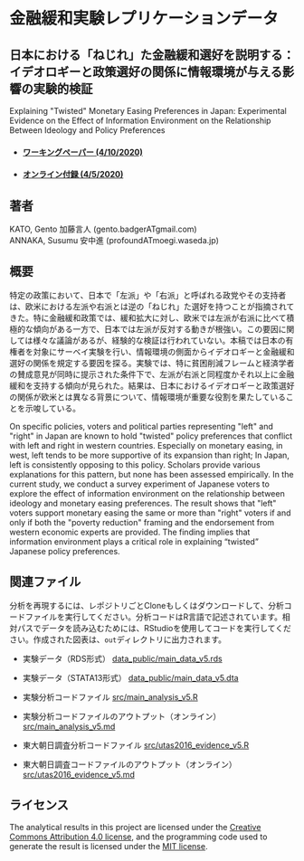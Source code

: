 # 金融緩和実験レプリケーションデータ

## 日本における「ねじれ」た金融緩和選好を説明する：イデオロギーと政策選好の関係に情報環境が与える影響の実験的検証

Explaining "Twisted" Monetary Easing Preferences in Japan: Experimental Evidence on the Effect of Information Environment on the Relationship Between Ideology and Policy Preferences

* #### [ワーキングペーパー (4/10/2020)](paper/Econ_Ideology_Paper_v5_4_all.pdf)
* #### [オンライン付録 (4/5/2020)](paper/Econ_Ideology_Paper_v5_appendix.pdf)
<!-- * [ワーキングペーパー (9/6/2019)](paper/Econ_Ideology_Paper.pdf) -->

## 著者
KATO, Gento 加藤言人 (gento.badgerATgmail.com)<br>
ANNAKA, Susumu 安中進 (profoundATmoegi.waseda.jp)

## 概要
特定の政策において、日本で「左派」や「右派」と呼ばれる政党やその支持者は、欧米における左派や右派とは逆の「ねじれ」た選好を持つことが指摘されてきた。特に金融緩和政策では、緩和拡大に対し、欧米では左派が右派に比べて積極的な傾向がある一方で、日本では左派が反対する動きが根強い。この要因に関しては様々な議論があるが、経験的な検証は行われていない。本稿では日本の有権者を対象にサーベイ実験を行い、情報環境の側面からイデオロギーと金融緩和選好の関係を規定する要因を探る。実験では、特に貧困削減フレームと経済学者の賛成意見が同時に提示された条件下で、左派が右派と同程度かそれ以上に金融緩和を支持する傾向が見られた。結果は、日本におけるイデオロギーと政策選好の関係が欧米とは異なる背景について、情報環境が重要な役割を果たしていることを示唆している。

On specific policies, voters and political parties representing "left" and "right" in Japan are known to hold "twisted" policy preferences that conflict with left and right in western countries. Especially on monetary easing, in west, left tends to be more supportive of its expansion than right; In Japan, left is consistently opposing to this policy. Scholars provide various explanations for this pattern, but none has been assessed empirically. In the current study, we conduct a survey experiment of Japanese voters to explore the effect of information environment on the relationship between ideology and monetary easing preferences. The result shows that "left" voters support monetary easing the same or more than "right" voters if and only if both the "poverty reduction" framing and the endorsement from western economic experts are provided. The finding implies that information environment plays a critical role in explaining “twisted” Japanese policy preferences.

## 関連ファイル

分析を再現するには、レポジトリごとCloneもしくはダウンロードして、分析コードファイルを実行してください。分析コードはR言語で記述されています。相対パスでデータを読み込むためには、RStudioを使用してコードを実行してください。作成された図表は、<code>out</code>ディレクトリに出力されます。

* 実験データ（RDS形式） [data_public/main_data_v5.rds](data_public/main_data_v1.rds)
* 実験データ（STATA13形式） [data_public/main_data_v5.dta](data_public/main_data_v1.dta)

* 実験分析コードファイル [src/main_analysis_v5.R](src/main_analysis_v5.R)
* 実験分析コードファイルのアウトプット（オンライン） [src/main_analysis_v5.md](src/main_analysis_v5.md)

* 東大朝日調査分析コードファイル [src/utas2016_evidence_v5.R](src/utas2016_evidence_v5.R)
* 東大朝日調査コードファイルのアウトプット（オンライン） [src/utas2016_evidence_v5.md](src/utas2016_evidence_v5.md)

## ライセンス

The analytical results in this project are licensed under the [Creative Commons Attribution 4.0 license](https://choosealicense.com/licenses/cc-by-4.0/), and the programming code used to generate the result is licensed under the [MIT license](https://choosealicense.com/licenses/mit/).